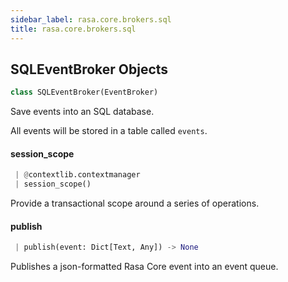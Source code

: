 ```yaml
---
sidebar_label: rasa.core.brokers.sql
title: rasa.core.brokers.sql
---
```


## SQLEventBroker Objects

```python
class SQLEventBroker(EventBroker)
```

Save events into an SQL database.

All events will be stored in a table called `events`.

#### session\_scope

```python
 | @contextlib.contextmanager
 | session_scope()
```

Provide a transactional scope around a series of operations.

#### publish

```python
 | publish(event: Dict[Text, Any]) -> None
```

Publishes a json-formatted Rasa Core event into an event queue.

